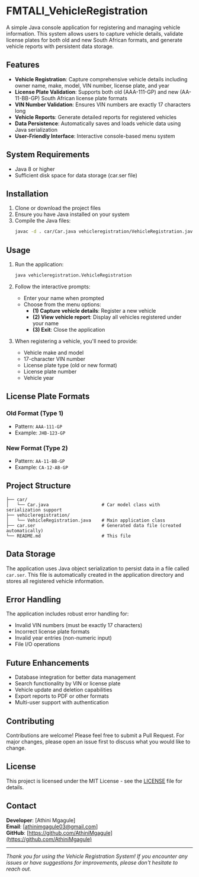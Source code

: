 # FMTALI_VehicleRegistration

A simple Java console application for registering and managing vehicle information. This system allows users to capture vehicle details, validate license plates for both old and new South African formats, and generate vehicle reports with persistent data storage.

## Features

- **Vehicle Registration**: Capture comprehensive vehicle details including owner name, make, model, VIN number, license plate, and year
- **License Plate Validation**: Supports both old (AAA-111-GP) and new (AA-11-BB-GP) South African license plate formats
- **VIN Number Validation**: Ensures VIN numbers are exactly 17 characters long
- **Vehicle Reports**: Generate detailed reports for registered vehicles
- **Data Persistence**: Automatically saves and loads vehicle data using Java serialization
- **User-Friendly Interface**: Interactive console-based menu system

## System Requirements

- Java 8 or higher
- Sufficient disk space for data storage (car.ser file)

## Installation

1. Clone or download the project files
2. Ensure you have Java installed on your system
3. Compile the Java files:
   ```bash
   javac -d . car/Car.java vehicleregistration/VehicleRegistration.java
   ```

## Usage

1. Run the application:
   ```bash
   java vehicleregistration.VehicleRegistration
   ```

2. Follow the interactive prompts:
   - Enter your name when prompted
   - Choose from the menu options:
     - **(1) Capture vehicle details**: Register a new vehicle
     - **(2) View vehicle report**: Display all vehicles registered under your name
     - **(3) Exit**: Close the application

3. When registering a vehicle, you'll need to provide:
   - Vehicle make and model
   - 17-character VIN number
   - License plate type (old or new format)
   - License plate number
   - Vehicle year

## License Plate Formats

### Old Format (Type 1)
- Pattern: `AAA-111-GP`
- Example: `JHB-123-GP`

### New Format (Type 2)
- Pattern: `AA-11-BB-GP`
- Example: `CA-12-AB-GP`

## Project Structure

```
├── car/
│   └── Car.java                    # Car model class with serialization support
├── vehicleregistration/
│   └── VehicleRegistration.java    # Main application class
├── car.ser                         # Generated data file (created automatically)
└── README.md                       # This file
```

## Data Storage

The application uses Java object serialization to persist data in a file called `car.ser`. This file is automatically created in the application directory and stores all registered vehicle information.

## Error Handling

The application includes robust error handling for:
- Invalid VIN numbers (must be exactly 17 characters)
- Incorrect license plate formats
- Invalid year entries (non-numeric input)
- File I/O operations

## Future Enhancements

- Database integration for better data management
- Search functionality by VIN or license plate
- Vehicle update and deletion capabilities
- Export reports to PDF or other formats
- Multi-user support with authentication

## Contributing

Contributions are welcome! Please feel free to submit a Pull Request. For major changes, please open an issue first to discuss what you would like to change.

## License

This project is licensed under the MIT License - see the [LICENSE](LICENSE) file for details.

## Contact

**Developer**: [Athini Mgagule]  
**Email**: [athinimgagule03@gmail.com]  
**GitHub**: [https://github.com/AthiniMgagule](https://github.com/AthiniMgagule)  

---

*Thank you for using the Vehicle Registration System! If you encounter any issues or have suggestions for improvements, please don't hesitate to reach out.*
